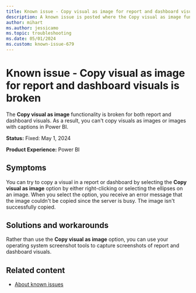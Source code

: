 ```yaml
---
title: Known issue - Copy visual as image for report and dashboard visuals is broken
description: A known issue is posted where the Copy visual as image functionality for report and dashboard visuals is broken.
author: mihart
ms.author: jessicamo
ms.topic: troubleshooting  
ms.date: 05/01/2024
ms.custom: known-issue-679
---
```


# Known issue - Copy visual as image for report and dashboard visuals is broken

The **Copy visual as image** functionality is broken for both report and dashboard visuals. As a result, you can't copy visuals as images or images with captions in Power BI.

**Status:** Fixed: May 1, 2024

**Product Experience:** Power BI

## Symptoms

You can try to copy a visual in a report or dashboard by selecting the **Copy visual as image** option by either right-clicking or selecting the ellipses on an image. When you select the option, you receive an error message that the image couldn't be copied since the server is busy. The image isn't successfully copied.

## Solutions and workarounds

Rather than use the **Copy visual as image** option, you can use your operating system screenshot tools to capture screenshots of report and dashboard visuals.

## Related content

- [About known issues](https://support.fabric.microsoft.com/known-issues)
